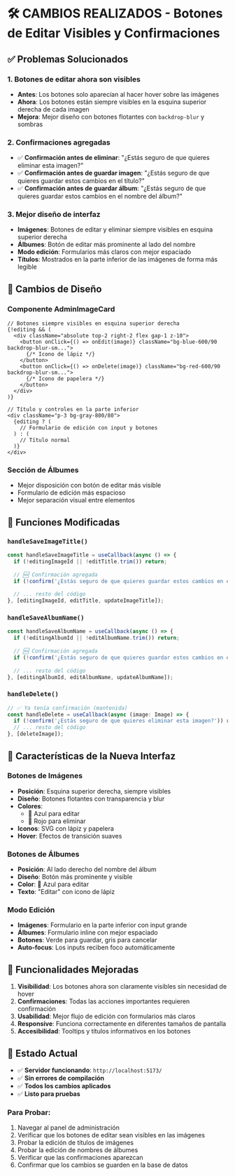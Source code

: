 # 🛠️ CAMBIOS REALIZADOS - Botones de Editar Visibles y Confirmaciones

## ✅ Problemas Solucionados

### 1. **Botones de editar ahora son visibles**
- **Antes**: Los botones solo aparecían al hacer hover sobre las imágenes
- **Ahora**: Los botones están siempre visibles en la esquina superior derecha de cada imagen
- **Mejora**: Mejor diseño con botones flotantes con `backdrop-blur` y sombras

### 2. **Confirmaciones agregadas**
- ✅ **Confirmación antes de eliminar**: "¿Estás seguro de que quieres eliminar esta imagen?"
- ✅ **Confirmación antes de guardar imagen**: "¿Estás seguro de que quieres guardar estos cambios en el título?"
- ✅ **Confirmación antes de guardar álbum**: "¿Estás seguro de que quieres guardar estos cambios en el nombre del álbum?"

### 3. **Mejor diseño de interfaz**
- **Imágenes**: Botones de editar y eliminar siempre visibles en esquina superior derecha
- **Álbumes**: Botón de editar más prominente al lado del nombre
- **Modo edición**: Formularios más claros con mejor espaciado
- **Títulos**: Mostrados en la parte inferior de las imágenes de forma más legible

## 🎨 Cambios de Diseño

### Componente AdminImageCard
```tsx
// Botones siempre visibles en esquina superior derecha
{!editing && (
  <div className="absolute top-2 right-2 flex gap-1 z-10">
    <button onClick={() => onEdit(image)} className="bg-blue-600/90 backdrop-blur-sm...">
      {/* Icono de lápiz */}
    </button>
    <button onClick={() => onDelete(image)} className="bg-red-600/90 backdrop-blur-sm...">
      {/* Icono de papelera */}
    </button>
  </div>
)}

// Título y controles en la parte inferior
<div className="p-3 bg-gray-800/80">
  {editing ? (
    // Formulario de edición con input y botones
  ) : (
    // Título normal
  )}
</div>
```

### Sección de Álbumes
- Mejor disposición con botón de editar más visible
- Formulario de edición más espacioso
- Mejor separación visual entre elementos

## 🔧 Funciones Modificadas

### `handleSaveImageTitle()`
```typescript
const handleSaveImageTitle = useCallback(async () => {
  if (!editingImageId || !editTitle.trim()) return;
  
  // 🆕 Confirmación agregada
  if (!confirm('¿Estás seguro de que quieres guardar estos cambios en el título?')) return;
  
  // ... resto del código
}, [editingImageId, editTitle, updateImageTitle]);
```

### `handleSaveAlbumName()`
```typescript
const handleSaveAlbumName = useCallback(async () => {
  if (!editingAlbumId || !editAlbumName.trim()) return;
  
  // 🆕 Confirmación agregada
  if (!confirm('¿Estás seguro de que quieres guardar estos cambios en el nombre del álbum?')) return;
  
  // ... resto del código
}, [editingAlbumId, editAlbumName, updateAlbumName]);
```

### `handleDelete()` 
```typescript
// ✅ Ya tenía confirmación (mantenida)
const handleDelete = useCallback(async (image: Image) => {
  if (!confirm('¿Estás seguro de que quieres eliminar esta imagen?')) return;
  // ... resto del código
}, [deleteImage]);
```

## 📱 Características de la Nueva Interfaz

### Botones de Imágenes
- **Posición**: Esquina superior derecha, siempre visibles
- **Diseño**: Botones flotantes con transparencia y blur
- **Colores**: 
  - 🔵 Azul para editar
  - 🔴 Rojo para eliminar
- **Iconos**: SVG con lápiz y papelera
- **Hover**: Efectos de transición suaves

### Botones de Álbumes
- **Posición**: Al lado derecho del nombre del álbum
- **Diseño**: Botón más prominente y visible
- **Color**: 🔵 Azul para editar
- **Texto**: "Editar" con icono de lápiz

### Modo Edición
- **Imágenes**: Formulario en la parte inferior con input grande
- **Álbumes**: Formulario inline con mejor espaciado
- **Botones**: Verde para guardar, gris para cancelar
- **Auto-focus**: Los inputs reciben foco automáticamente

## 🚀 Funcionalidades Mejoradas

1. **Visibilidad**: Los botones ahora son claramente visibles sin necesidad de hover
2. **Confirmaciones**: Todas las acciones importantes requieren confirmación
3. **Usabilidad**: Mejor flujo de edición con formularios más claros
4. **Responsive**: Funciona correctamente en diferentes tamaños de pantalla
5. **Accesibilidad**: Tooltips y títulos informativos en los botones

## 🎯 Estado Actual

- ✅ **Servidor funcionando**: `http://localhost:5173/`
- ✅ **Sin errores de compilación**
- ✅ **Todos los cambios aplicados**
- ✅ **Listo para pruebas**

### Para Probar:
1. Navegar al panel de administración
2. Verificar que los botones de editar sean visibles en las imágenes
3. Probar la edición de títulos de imágenes
4. Probar la edición de nombres de álbumes
5. Verificar que las confirmaciones aparezcan
6. Confirmar que los cambios se guarden en la base de datos

